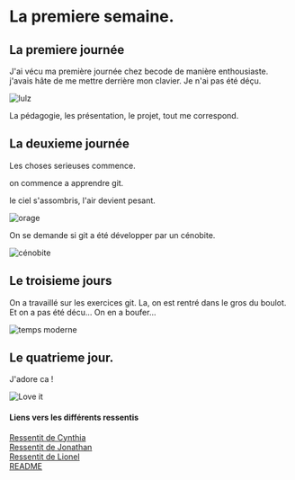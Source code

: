 # La premiere semaine.
## La premiere journée

J'ai vécu ma première journée chez becode de manière enthousiaste. j'avais hâte de me mettre derrière mon clavier.
Je n'ai pas été déçu.

![lulz](https://student-prod.s3.amazonaws.com/ckeditor_assets/pictures/2119/content_giphy-downsized_3.gif)

La pédagogie, les présentation, le projet, tout me correspond.

## La deuxieme journée

Les choses serieuses commence.

on commence a apprendre git.

le ciel s'assombris, l'air devient pesant.

![orage](https://www.meteobell.com/Dossiers/1206_17/120618_02h02_foudre_arcus2.jpg)

On se demande si git a été développer par un cénobite.

![cénobite](https://tse3.mm.bing.net/th?id=OIP.rEt4gTFmLCKVBo9fs8EnFAHaEK&pid=15.1&P=0&w=300&h=300)

## Le troisieme jours

On a travaillé sur les exercices git.
La, on est rentré dans le gros du boulot.
Et on a pas été décu... On en a boufer...

![temps moderne](https://i.skyrock.net/4585/88464585/pics/3175960573_1_2_geyghJYN.gif)

## Le quatrieme jour.

J'adore ca !


![Love it](https://media1.giphy.com/media/2gXQ4RRP7icVjEwUqT/giphy.gif)

#### Liens vers les différents ressentis  

[Ressentit de Cynthia](cynthia.md)  
[Ressentit de Jonathan](Jonathan.md)  
[Ressentit de Lionel](Lionel.md)  
[README](README.md)  
